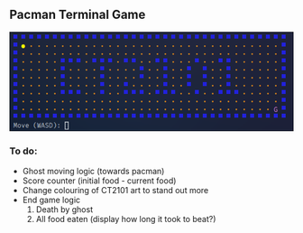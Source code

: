 ## Pacman Terminal Game

![Example of Terminal Pacman](./TERM/img/term-example.jpg)

### To do:
- Ghost moving logic (towards pacman)
- Score counter (initial food - current food)
- Change colouring of CT2101 art to stand out more 
- End game logic
  1. Death by ghost
  2. All food eaten (display how long it took to beat?)